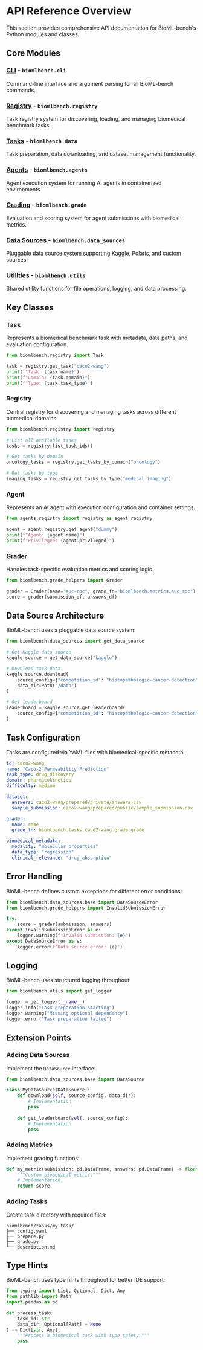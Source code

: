 # API Reference Overview

This section provides comprehensive API documentation for BioML-bench's Python modules and classes.

## Core Modules

### [CLI](cli.md) - `biomlbench.cli`
Command-line interface and argument parsing for all BioML-bench commands.

### [Registry](registry.md) - `biomlbench.registry`  
Task registry system for discovering, loading, and managing biomedical benchmark tasks.

### [Tasks](tasks.md) - `biomlbench.data`
Task preparation, data downloading, and dataset management functionality.

### [Agents](agents.md) - `biomlbench.agents`
Agent execution system for running AI agents in containerized environments.

### [Grading](grading.md) - `biomlbench.grade`
Evaluation and scoring system for agent submissions with biomedical metrics.

### [Data Sources](data_sources.md) - `biomlbench.data_sources`
Pluggable data source system supporting Kaggle, Polaris, and custom sources.

### [Utilities](utils.md) - `biomlbench.utils`
Shared utility functions for file operations, logging, and data processing.

## Key Classes

### Task
Represents a biomedical benchmark task with metadata, data paths, and evaluation configuration.

```python
from biomlbench.registry import Task

task = registry.get_task("caco2-wang")
print(f"Task: {task.name}")
print(f"Domain: {task.domain}")
print(f"Type: {task.task_type}")
```

### Registry
Central registry for discovering and managing tasks across different biomedical domains.

```python
from biomlbench.registry import registry

# List all available tasks
tasks = registry.list_task_ids()

# Get tasks by domain
oncology_tasks = registry.get_tasks_by_domain("oncology")

# Get tasks by type
imaging_tasks = registry.get_tasks_by_type("medical_imaging")
```

### Agent  
Represents an AI agent with execution configuration and container settings.

```python
from agents.registry import registry as agent_registry

agent = agent_registry.get_agent("dummy")
print(f"Agent: {agent.name}")
print(f"Privileged: {agent.privileged}")
```

### Grader
Handles task-specific evaluation metrics and scoring logic.

```python
from biomlbench.grade_helpers import Grader

grader = Grader(name="auc-roc", grade_fn="biomlbench.metrics.auc_roc")
score = grader(submission_df, answers_df)
```

## Data Source Architecture

BioML-bench uses a pluggable data source system:

```python
from biomlbench.data_sources import get_data_source

# Get Kaggle data source
kaggle_source = get_data_source("kaggle")

# Download task data
kaggle_source.download(
    source_config={"competition_id": "histopathologic-cancer-detection"},
    data_dir=Path("/data")
)

# Get leaderboard
leaderboard = kaggle_source.get_leaderboard(
    source_config={"competition_id": "histopathologic-cancer-detection"}
)
```

## Task Configuration

Tasks are configured via YAML files with biomedical-specific metadata:

```yaml
id: caco2-wang
name: "Caco-2 Permeability Prediction"
task_type: drug_discovery
domain: pharmacokinetics
difficulty: medium

dataset:
  answers: caco2-wang/prepared/private/answers.csv
  sample_submission: caco2-wang/prepared/public/sample_submission.csv

grader:
  name: rmse
  grade_fn: biomlbench.tasks.caco2-wang.grade:grade

biomedical_metadata:
  modality: "molecular_properties"
  data_type: "regression"
  clinical_relevance: "drug_absorption"
```

## Error Handling

BioML-bench defines custom exceptions for different error conditions:

```python
from biomlbench.data_sources.base import DataSourceError
from biomlbench.grade_helpers import InvalidSubmissionError

try:
    score = grader(submission, answers)
except InvalidSubmissionError as e:
    logger.warning(f"Invalid submission: {e}")
except DataSourceError as e:
    logger.error(f"Data source error: {e}")
```

## Logging

BioML-bench uses structured logging throughout:

```python
from biomlbench.utils import get_logger

logger = get_logger(__name__)
logger.info("Task preparation starting")
logger.warning("Missing optional dependency")
logger.error("Task preparation failed")
```

## Extension Points

### Adding Data Sources

Implement the `DataSource` interface:

```python
from biomlbench.data_sources.base import DataSource

class MyDataSource(DataSource):
    def download(self, source_config, data_dir):
        # Implementation
        pass
    
    def get_leaderboard(self, source_config):
        # Implementation  
        pass
```

### Adding Metrics

Implement grading functions:

```python
def my_metric(submission: pd.DataFrame, answers: pd.DataFrame) -> float:
    """Custom biomedical metric."""
    # Implementation
    return score
```

### Adding Tasks

Create task directory with required files:

```
biomlbench/tasks/my-task/
├── config.yaml
├── prepare.py  
├── grade.py
└── description.md
```

## Type Hints

BioML-bench uses type hints throughout for better IDE support:

```python
from typing import List, Optional, Dict, Any
from pathlib import Path
import pandas as pd

def process_task(
    task_id: str,
    data_dir: Optional[Path] = None
) -> Dict[str, Any]:
    """Process a biomedical task with type safety."""
    pass
``` 